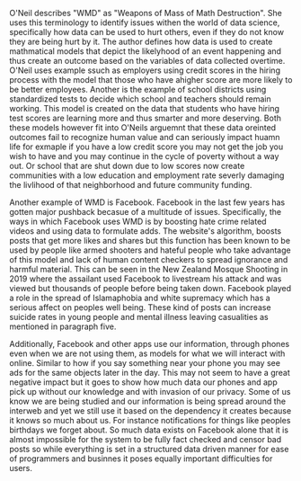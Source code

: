 

O'Neil describes "WMD" as "Weapons of Mass of Math Destruction". She uses this terminology to identify issues 
withen the world of data science, specifically how data can be used to hurt others, even if they do not know 
they are being hurt by it. The author defines how data is used to create mathmatical models that depict 
the likelyhood of an event happening and thus create an outcome based on the variables of data collected 
overtime. O'Neil uses example ssuch as employers using credit scores in the hiring process with the model that 
those who have ahigher score are more likely to be better employees. Another is the example of school districts 
using standardized tests to decide which school and teachers should remain working. This model is created on the 
data that students who have hiring test scores are learning more and thus smarter and more deserving. Both these 
models however fit into O'Neils arguemnt that these data oreinted outcomes fail to recognize human value and can 
seriously impact huamn life for exmaple if you have a low credit score you may not get the job you wish to have 
and you may continue in the cycle of poverty without a way out. Or school that are shut down due to low scores 
now create communities with a low education and employment rate severly damaging the livlihood of that neighborhood 
and future community funding. 

Another example of WMD is Facebook. Facebook in the last few years has gotten major pushback becasue of a multitude 
of issues. Specifically, the ways in which Facebook uses WMD is by boosting hate crime related videos and using data 
to formulate adds. The website's algorithm, boosts posts that get more likes and shares but this function has been known 
to be used by people like armed shooters and hateful people who take advantage of this model and lack of human content checkers 
to spread ignorance and harmful material. This can be seen in the New Zealand Mosque Shooting in 2019 where the assailant used 
Facebook to livestream his attack and was viewed but thousands of people before being taken down. Facebook played a role in the spread 
of Islamaphobia and white supremacy which has a serious affect on peoples well being. These kind of posts can increase suicide rates in 
young people and mental illness leaving casualities as mentioned in paragraph five. 

Additionally, Facebook and other apps use our information, through phones even when we are not using them, as models for what we will 
interact with online. Similar to how if you say something near your phone you may see ads for the same objects later in the day. This may not 
seem to have a great negative impact but it goes to show how much data our phones and app pick up without our knowledge and with invasion 
of our privacy. Some of us know we are being studied and our information is being spread around the interweb and yet we still 
use it based on the dependency it creates because it knows so much about us. For instance notifications for things like peoples birthdays we 
forget about. So much data exists on Facebook alone that it is almost impossible for the system to be fully fact checked and 
censor bad posts so  while everything is set in a structured data driven manner for ease of programmers and businnes it poses equally 
important difficulties for users. 
